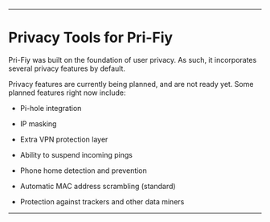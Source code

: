 
***

# Privacy Tools for Pri-Fiy

Pri-Fiy was built on the foundation of user privacy. As such, it incorporates several privacy features by default.

Privacy features are currently being planned, and are not ready yet. Some planned features right now include:

* Pi-hole integration

* IP masking

* Extra VPN protection layer

* Ability to suspend incoming pings

* Phone home detection and prevention

* Automatic MAC address scrambling (standard)

* Protection against trackers and other data miners

***
